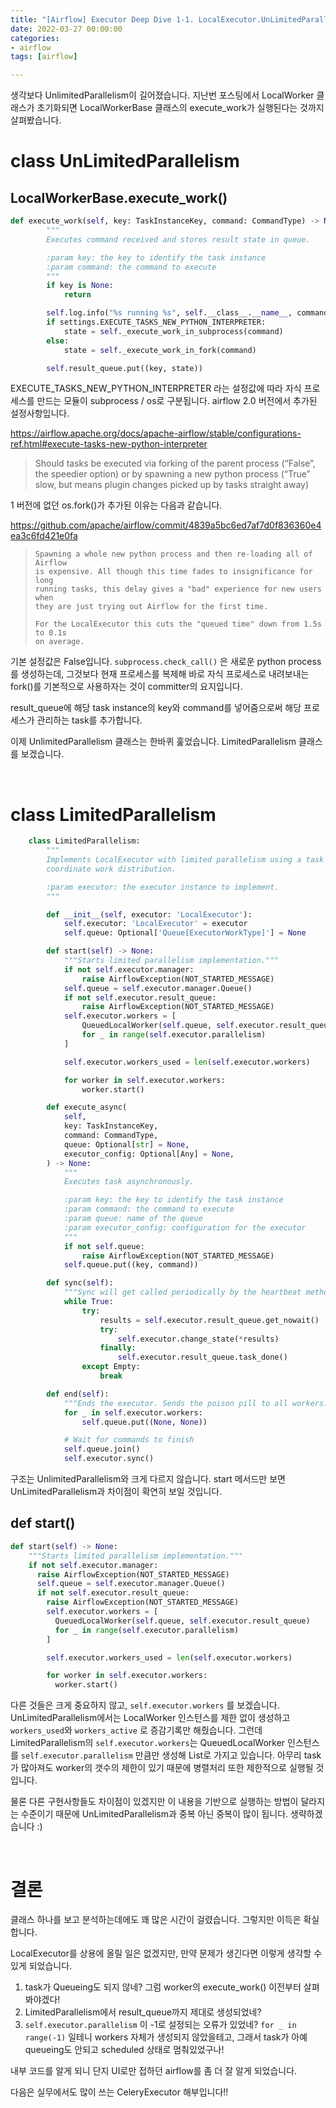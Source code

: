 ```yaml
---
title: "[Airflow] Executor Deep Dive 1-1. LocalExecutor.UnLimitedParallelism"
date: 2022-03-27 00:00:00
categories:
- airflow
tags: [airflow]

---
```


생각보다 UnlimitedParallelism이 길어졌습니다. 지난번 포스팅에서 LocalWorker 클래스가 초기화되면 LocalWorkerBase 클래스의 execute_work가 실행된다는 것까지 살펴봤습니다.





# class UnLimitedParallelism



## LocalWorkerBase.execute_work()

```python
def execute_work(self, key: TaskInstanceKey, command: CommandType) -> None:
        """
        Executes command received and stores result state in queue.

        :param key: the key to identify the task instance
        :param command: the command to execute
        """
        if key is None:
            return

        self.log.info("%s running %s", self.__class__.__name__, command)
        if settings.EXECUTE_TASKS_NEW_PYTHON_INTERPRETER:
            state = self._execute_work_in_subprocess(command)
        else:
            state = self._execute_work_in_fork(command)

        self.result_queue.put((key, state))


```

EXECUTE_TASKS_NEW_PYTHON_INTERPRETER 라는 설정값에 따라 자식 프로세스를 만드는 모듈이 subprocess / os로 구분됩니다. airflow 2.0 버전에서 추가된 설정사항입니다.

https://airflow.apache.org/docs/apache-airflow/stable/configurations-ref.html#execute-tasks-new-python-interpreter

> Should tasks be executed via forking of the parent process (“False”, the speedier option) or by spawning a new python process (“True” slow, but means plugin changes picked up by tasks straight away)



1 버전에 없던 os.fork()가 추가된 이유는 다음과 같습니다.

https://github.com/apache/airflow/commit/4839a5bc6ed7af7d0f836360e4ea3c6fd421e0fa

> ```
> Spawning a whole new python process and then re-loading all of Airflow
> is expensive. All though this time fades to insignificance for long
> running tasks, this delay gives a "bad" experience for new users when
> they are just trying out Airflow for the first time.
> 
> For the LocalExecutor this cuts the "queued time" down from 1.5s to 0.1s
> on average.
> ```

기본 설정값은 False입니다.  `subprocess.check_call()` 은 새로운 python process를 생성하는데, 그것보다 현재 프로세스를 복제해 바로 자식 프로세스로 내려보내는 fork()를 기본적으로 사용하자는 것이 committer의 요지입니다. 

result_queue에 해당 task instance의 key와 command를 넣어줌으로써 해당 프로세스가 관리하는 task를 추가합니다.



이제 UnlimitedParallelism 클래스는 한바퀴 훑었습니다. LimitedParallelism 클래스를 보겠습니다.

<br/>

# class LimitedParallelism

```python
    class LimitedParallelism:
        """
        Implements LocalExecutor with limited parallelism using a task queue to
        coordinate work distribution.

        :param executor: the executor instance to implement.
        """

        def __init__(self, executor: 'LocalExecutor'):
            self.executor: 'LocalExecutor' = executor
            self.queue: Optional['Queue[ExecutorWorkType]'] = None

        def start(self) -> None:
            """Starts limited parallelism implementation."""
            if not self.executor.manager:
                raise AirflowException(NOT_STARTED_MESSAGE)
            self.queue = self.executor.manager.Queue()
            if not self.executor.result_queue:
                raise AirflowException(NOT_STARTED_MESSAGE)
            self.executor.workers = [
                QueuedLocalWorker(self.queue, self.executor.result_queue)
                for _ in range(self.executor.parallelism)
            ]

            self.executor.workers_used = len(self.executor.workers)

            for worker in self.executor.workers:
                worker.start()

        def execute_async(
            self,
            key: TaskInstanceKey,
            command: CommandType,
            queue: Optional[str] = None,
            executor_config: Optional[Any] = None,
        ) -> None:
            """
            Executes task asynchronously.

            :param key: the key to identify the task instance
            :param command: the command to execute
            :param queue: name of the queue
            :param executor_config: configuration for the executor
            """
            if not self.queue:
                raise AirflowException(NOT_STARTED_MESSAGE)
            self.queue.put((key, command))

        def sync(self):
            """Sync will get called periodically by the heartbeat method."""
            while True:
                try:
                    results = self.executor.result_queue.get_nowait()
                    try:
                        self.executor.change_state(*results)
                    finally:
                        self.executor.result_queue.task_done()
                except Empty:
                    break

        def end(self):
            """Ends the executor. Sends the poison pill to all workers."""
            for _ in self.executor.workers:
                self.queue.put((None, None))

            # Wait for commands to finish
            self.queue.join()
            self.executor.sync()
```

구조는 UnlimitedParallelism와 크게 다르지 않습니다. start 메서드만 보면 UnLimitedParallelism과 차이점이 확연히 보일 것입니다.



## def start()

```python
def start(self) -> None:
    """Starts limited parallelism implementation."""
    if not self.executor.manager:
      raise AirflowException(NOT_STARTED_MESSAGE)
      self.queue = self.executor.manager.Queue()
      if not self.executor.result_queue:
        raise AirflowException(NOT_STARTED_MESSAGE)
        self.executor.workers = [
          QueuedLocalWorker(self.queue, self.executor.result_queue)
          for _ in range(self.executor.parallelism)
        ]

        self.executor.workers_used = len(self.executor.workers)

        for worker in self.executor.workers:
          worker.start()
```



다른 것들은 크게 중요하지 않고, `self.executor.workers` 를 보겠습니다. UnLimitedParallelism에서는 LocalWorker 인스턴스를 제한 없이 생성하고 `workers_used`와 `workers_active` 로 증감기록만 해줬습니다. 그런데 LimitedParallelism의 `self.executor.workers`는  QueuedLocalWorker 인스턴스를 `self.executor.parallelism` 만큼만 생성해 List로 가지고 있습니다. 아무리 task가 많아져도 worker의 갯수의 제한이 있기 때문에 병렬처리 또한 제한적으로 실행될 것입니다.

물론 다른 구현사항들도 차이점이 있겠지만 이 내용을 기반으로 실행하는 방법이 달라지는 수준이기 때문에 UnLimitedParallelism과 중복 아닌 중복이 많이 됩니다. 생략하겠습니다 :)

<br/>

# 결론

클래스 하나를 보고 분석하는데에도 꽤 많은 시간이 걸렸습니다. 그렇지만 이득은 확실합니다.

LocalExecutor를 상용에 올릴 일은 없겠지만, 만약 문제가 생긴다면 이렇게 생각할 수 있게 되었습니다.

1. task가 Queueing도 되지 않네? 그럼 worker의 execute_work() 이전부터 살펴봐야겠다!
2. LimitedParallelism에서 result_queue까지 제대로 생성되었네?
3. `self.executor.parallelism` 이 -1로 설정되는 오류가 있었네? `for _ in range(-1)` 일테니 workers 자체가 생성되지 않았을테고, 그래서 task가 아예 queueing도 안되고 scheduled 상태로 멈춰있었구나!



내부 코드를 알게 되니 단지 UI로만 접하던 airflow를 좀 더 잘 알게 되었습니다.

다음은 실무에서도 많이 쓰는 CeleryExecutor 해부입니다!!





















